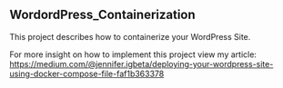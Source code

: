 ## WordordPress_Containerization
This project describes how to containerize your WordPress Site.

For more insight on how to implement this project view my article:
https://medium.com/@jennifer.igbeta/deploying-your-wordpress-site-using-docker-compose-file-faf1b363378
